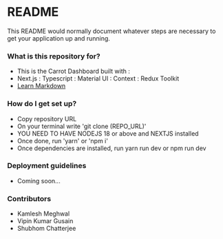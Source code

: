 # README

This README would normally document whatever steps are necessary to get your application up and running.

### What is this repository for?

- This is the Carrot Dashboard built with :
- Next.js : Typescript : Material UI : Context : Redux Toolkit
- [Learn Markdown](https://bitbucket.org/tutorials/markdowndemo)

### How do I get set up?

- Copy repository URL
- On your terminal write 'git clone (REPO_URL)'
- YOU NEED TO HAVE NODEJS 18 or above and NEXTJS installed
- Once done, run 'yarn' or 'npm i'
- Once dependencies are installed, run yarn run dev or npm run dev

### Deployment guidelines

- Coming soon...

### Contributors

- Kamlesh Meghwal
- Vipin Kumar Gusain
- Shubhom Chatterjee
